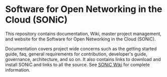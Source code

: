 # Software for Open Networking in the Cloud (SONiC)

This repository contains documentation, Wiki, master project management, and website for the Software for Open Networking in the Cloud (SONiC).

Documentation covers project wide concerns such as the getting started guide, faq,  general requirements for 
contribution, developer's guide, governance, architecture, and so on.  It also contains links to download and install SONiC
and links to all the source. See [SONiC Wiki](https://github.com/sonic-net/sonic/wiki) for complete information.
